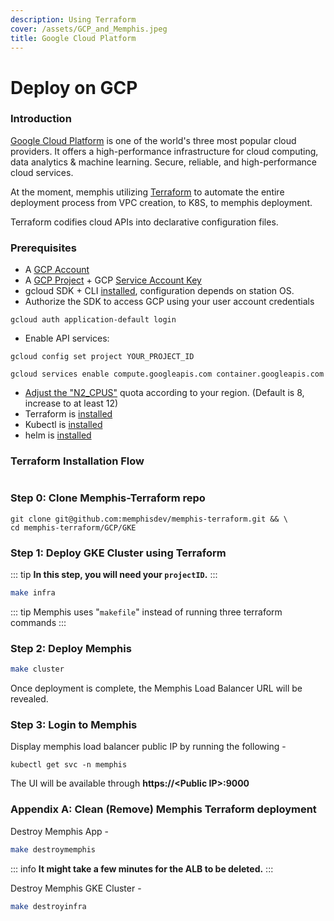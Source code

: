 ```yaml
---
description: Using Terraform
cover: /assets/GCP_and_Memphis.jpeg
title: Google Cloud Platform
---
```


# Deploy on GCP

### Introduction

[Google Cloud Platform](https://cloud.google.com/) is one of the world's three most popular cloud providers. It offers a high-performance infrastructure for cloud computing, data analytics & machine learning. Secure, reliable, and high-performance cloud services.

At the moment, memphis utilizing [Terraform](https://www.terraform.io/) to automate the entire deployment process from VPC creation, to K8S, to memphis deployment.

Terraform codifies cloud APIs into declarative configuration files.

### Prerequisites

* A [GCP Account](https://console.cloud.google.com/)
* A [GCP Project](https://console.cloud.google.com/projectcreate) + GCP [Service Account Key](https://cloud.google.com/iam/docs/creating-managing-service-account-keys#iam-service-account-keys-create-console)
* gcloud SDK + CLI [installed](https://cloud.google.com/sdk/docs/quickstarts), configuration depends on station OS.
* Authorize the SDK to access GCP using your user account credentials

```shell
gcloud auth application-default login
```

* Enable API services:

```shell
gcloud config set project YOUR_PROJECT_ID
```

```shell
gcloud services enable compute.googleapis.com container.googleapis.com
```

* [Adjust the "N2\_CPUS"](https://cloud.google.com/docs/quota) quota according to your region. (Default is 8, increase to at least 12)
* Terraform is [installed](https://learn.hashicorp.com/tutorials/terraform/install-cli?in=terraform/aws-get-started)
* Kubectl is [installed](https://kubernetes.io/docs/tasks/tools/install-kubectl/)
* helm is [installed](https://helm.sh/docs/intro/install/)

### Terraform Installation Flow

<figure><img src="/assets/gcp_memphis_terraform.png" alt=""><figcaption></figcaption></figure>

### Step 0: Clone Memphis-Terraform repo

```shell
git clone git@github.com:memphisdev/memphis-terraform.git && \
cd memphis-terraform/GCP/GKE
```

### Step 1: Deploy GKE Cluster using Terraform

::: tip
**In this step, you will need your `projectID`.**
:::

```bash
make infra
```

::: tip
Memphis uses "`makefile`" instead of running three terraform commands
:::

### Step 2: Deploy Memphis

```bash
make cluster
```

Once deployment is complete, the Memphis Load Balancer URL will be revealed.

### Step 3: Login to Memphis

Display memphis load balancer public IP by running the following -

```shell
kubectl get svc -n memphis
```

The UI will be available through **https://\<Public IP>:9000**

### Appendix A: Clean (Remove) Memphis Terraform deployment

Destroy Memphis App -

```bash
make destroymemphis
```

::: info
**It might take a few minutes for the ALB to be deleted.**
:::

Destroy Memphis GKE Cluster -

```bash
make destroyinfra
```
